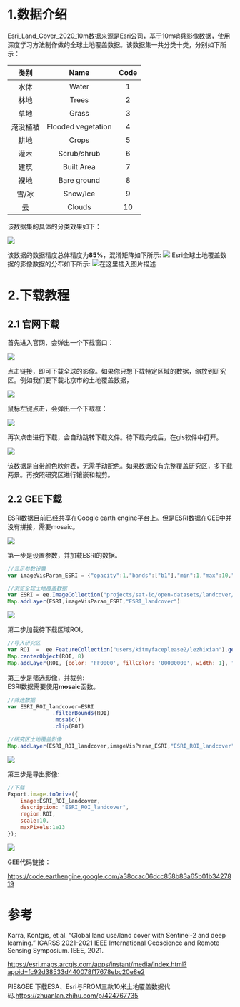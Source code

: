 

# 1.数据介绍

Esri_Land_Cover_2020_10m数据来源是Esri公司，基于10m哨兵影像数据，使用深度学习方法制作做的全球土地覆盖数据。该数据集一共分类十类，分别如下所示：

|   类别   |        Name        | Code |
| :------: | :----------------: | :--: |
|   水体   |       Water        |  1   |
|   林地   |       Trees        |  2   |
|   草地   |       Grass        |  3   |
| 淹没植被 | Flooded vegetation |  4   |
|   耕地   |       Crops        |  5   |
|   灌木   |    Scrub/shrub     |  6   |
|   建筑   |     Built Area     |  7   |
|   裸地   |    Bare ground     |  8   |
|  雪/冰   |      Snow/Ice      |  9   |
|    云    |       Clouds       |  10  |

该数据集的具体的分类效果如下：

![](https://gitee.com/kitmyfaceplease/image_upload/raw/master/image/20211204213847.png)

该数据的数据精度总体精度为**85%**，混淆矩阵如下所示:
![](https://gitee.com/kitmyfaceplease/image_upload/raw/master/image/20211204205244.png)
Esri全球土地覆盖数据的影像数据的分布如下所示:
![在这里插入图片描述](https://img-blog.csdnimg.cn/f5bcb3a2da6146c594e34804d471e97c.png?x-oss-process=image/watermark,type_ZHJvaWRzYW5zZmFsbGJhY2s,shadow_50,text_Q1NETiBA6ZSQ5aSa5a6d55qE5Zyw55CG56m66Ze0,size_20,color_FFFFFF,t_70,g_se,x_16)

# 2.下载教程

## 2.1 官网下载

首先进入官网，会弹出一个下载窗口：

![](https://gitee.com/kitmyfaceplease/image_upload/raw/master/image/20211204205510.png)

点击链接，即可下载全球的影像。如果你只想下载特定区域的数据，缩放到研究区。例如我们要下载北京市的土地覆盖数据，

![](https://gitee.com/kitmyfaceplease/image_upload/raw/master/image/20211204205909.png)

鼠标左键点击，会弹出一个下载框：

![](https://gitee.com/kitmyfaceplease/image_upload/raw/master/image/20211204210002.png)

再次点击进行下载，会自动跳转下载文件。待下载完成后，在gis软件中打开。

![](https://gitee.com/kitmyfaceplease/image_upload/raw/master/image/20211204210210.png)

该数据是自带颜色映射表，无需手动配色。如果数据没有完整覆盖研究区，多下载两景。再按照研究区进行镶嵌和裁剪。

## 2.2 GEE下载

ESRI数据目前已经共享在Google earth engine平台上。但是ESRI数据在GEE中并没有拼接，需要mosaic。

![](https://gitee.com/kitmyfaceplease/image_upload/raw/master/image/20211204212324.png)

第一步是设置参数，并加载ESRI的数据。

```javascript
//显示参数设置
var imageVisParam_ESRI = {"opacity":1,"bands":["b1"],"min":1,"max":10,"palette":["8dffda","14ff31","686dff","ff9b54","ff712d","ff66b4"]};

//浏览全球土地覆盖数据
var ESRI = ee.ImageCollection("projects/sat-io/open-datasets/landcover/ESRI_Global-LULC_10m")
Map.addLayer(ESRI,imageVisParam_ESRI,"ESRI_landcover")
```

![](https://gitee.com/kitmyfaceplease/image_upload/raw/master/image/20211204212613.png)

第二步加载待下载区域ROI。

```javascript
//导入研究区
var ROI  =  ee.FeatureCollection("users/kitmyfaceplease2/lezhixian").geometry()
Map.centerObject(ROI, 8)
Map.addLayer(ROI, {color: 'FF0000', fillColor: '00000000', width: 1}, "ROI")
```

第三步是筛选影像，并裁剪:  
ESRI数据需要使用**mosaic**函数。

```javascript
//筛选数据             
var ESRI_ROI_landcover=ESRI
              .filterBounds(ROI)
              .mosaic()
              .clip(ROI)

//研究区土地覆盖影像
Map.addLayer(ESRI_ROI_landcover,imageVisParam_ESRI,"ESRI_ROI_landcover")
```

![](https://gitee.com/kitmyfaceplease/image_upload/raw/master/image/20211204212643.png)

第三步是导出影像:

```javascript
//下载
Export.image.toDrive({
    image:ESRI_ROI_landcover,
    description: "ESRI_ROI_landcover",
    region:ROI,
    scale:10,
    maxPixels:1e13
});
```

![](https://gitee.com/kitmyfaceplease/image_upload/raw/master/image/20211204212659.png)

GEE代码链接：

https://code.earthengine.google.com/a38ccac06dcc858b83a65b01b3427819

# 参考

Karra, Kontgis, et al. “Global land use/land cover with Sentinel-2 and deep learning.” IGARSS 2021-2021 IEEE International Geoscience and Remote Sensing Symposium. IEEE, 2021.

https://esri.maps.arcgis.com/apps/instant/media/index.html?appid=fc92d38533d440078f17678ebc20e8e2

PIE&GEE 下载ESA、Esri与FROM三款10米土地覆盖数据代码.https://zhuanlan.zhihu.com/p/424767735